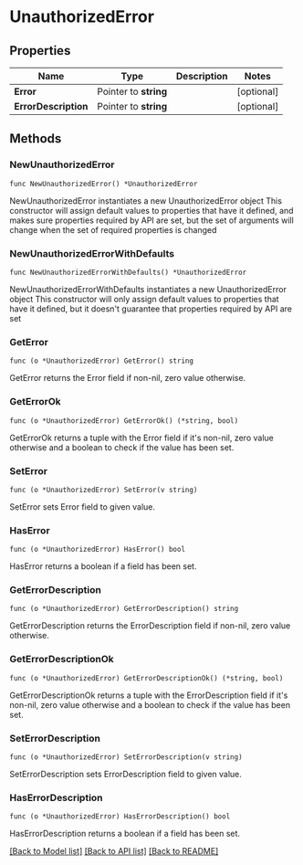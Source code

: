 # UnauthorizedError

## Properties

Name | Type | Description | Notes
------------ | ------------- | ------------- | -------------
**Error** | Pointer to **string** |  | [optional] 
**ErrorDescription** | Pointer to **string** |  | [optional] 

## Methods

### NewUnauthorizedError

`func NewUnauthorizedError() *UnauthorizedError`

NewUnauthorizedError instantiates a new UnauthorizedError object
This constructor will assign default values to properties that have it defined,
and makes sure properties required by API are set, but the set of arguments
will change when the set of required properties is changed

### NewUnauthorizedErrorWithDefaults

`func NewUnauthorizedErrorWithDefaults() *UnauthorizedError`

NewUnauthorizedErrorWithDefaults instantiates a new UnauthorizedError object
This constructor will only assign default values to properties that have it defined,
but it doesn't guarantee that properties required by API are set

### GetError

`func (o *UnauthorizedError) GetError() string`

GetError returns the Error field if non-nil, zero value otherwise.

### GetErrorOk

`func (o *UnauthorizedError) GetErrorOk() (*string, bool)`

GetErrorOk returns a tuple with the Error field if it's non-nil, zero value otherwise
and a boolean to check if the value has been set.

### SetError

`func (o *UnauthorizedError) SetError(v string)`

SetError sets Error field to given value.

### HasError

`func (o *UnauthorizedError) HasError() bool`

HasError returns a boolean if a field has been set.

### GetErrorDescription

`func (o *UnauthorizedError) GetErrorDescription() string`

GetErrorDescription returns the ErrorDescription field if non-nil, zero value otherwise.

### GetErrorDescriptionOk

`func (o *UnauthorizedError) GetErrorDescriptionOk() (*string, bool)`

GetErrorDescriptionOk returns a tuple with the ErrorDescription field if it's non-nil, zero value otherwise
and a boolean to check if the value has been set.

### SetErrorDescription

`func (o *UnauthorizedError) SetErrorDescription(v string)`

SetErrorDescription sets ErrorDescription field to given value.

### HasErrorDescription

`func (o *UnauthorizedError) HasErrorDescription() bool`

HasErrorDescription returns a boolean if a field has been set.


[[Back to Model list]](../README.md#documentation-for-models) [[Back to API list]](../README.md#documentation-for-api-endpoints) [[Back to README]](../README.md)


